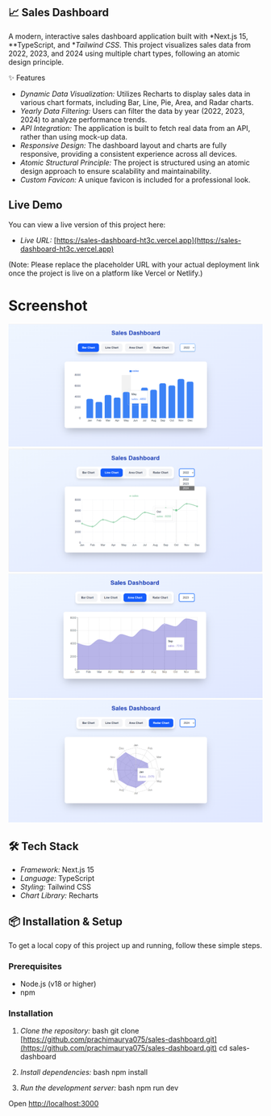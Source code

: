 ## 📈 Sales Dashboard

A modern, interactive sales dashboard application built with *Next.js 15, **TypeScript, and **Tailwind CSS*. This project visualizes sales data from 2022, 2023, and 2024 using multiple chart types, following an atomic design principle.

✨ Features

* *Dynamic Data Visualization:* Utilizes Recharts to display sales data in various chart formats, including Bar, Line, Pie, Area, and Radar charts.
* *Yearly Data Filtering:* Users can filter the data by year (2022, 2023, 2024) to analyze performance trends.
* *API Integration:* The application is built to fetch real data from an API, rather than using mock-up data.
* *Responsive Design:* The dashboard layout and charts are fully responsive, providing a consistent experience across all devices.
* *Atomic Structural Principle:* The project is structured using an atomic design approach to ensure scalability and maintainability.
* *Custom Favicon:* A unique favicon is included for a professional look.

##  Live Demo

You can view a live version of this project here:

- *Live URL:* [https://sales-dashboard-ht3c.vercel.app](https://sales-dashboard-ht3c.vercel.app)

(Note: Please replace the placeholder URL with your actual deployment link once the project is live on a platform like Vercel or Netlify.)

# Screenshot
![img alt](https://github.com/prachimaurya075/sales-dashboard/blob/main/Screenshot%202025-08-13%20175322.png?raw=true)
![img alt](https://github.com/prachimaurya075/sales-dashboard/blob/main/Screenshot%202025-08-13%20175334.png?raw=true)
![img alt](https://github.com/prachimaurya075/sales-dashboard/blob/main/Screenshot%202025-08-13%20175357.png?raw=true)
![img alt](https://github.com/prachimaurya075/sales-dashboard/blob/main/Screenshot%202025-08-13%20175415.png?raw=true)

## 🛠 Tech Stack

- *Framework:* Next.js 15
- *Language:* TypeScript
- *Styling:* Tailwind CSS
- *Chart Library:* Recharts

## 📦 Installation & Setup

To get a local copy of this project up and running, follow these simple steps.

### Prerequisites

* Node.js (v18 or higher)
* npm

### Installation

1.  *Clone the repository:*
    bash
    git clone [https://github.com/prachimaurya075/sales-dashboard.git](https://github.com/prachimaurya075/sales-dashboard.git)
    cd sales-dashboard
    
2.  *Install dependencies:*
    bash
    npm install
    
   
    
3.  *Run the development server:*
    bash
    npm run dev
    
    
    
Open [http://localhost:3000](http://localhost:3000/) 
